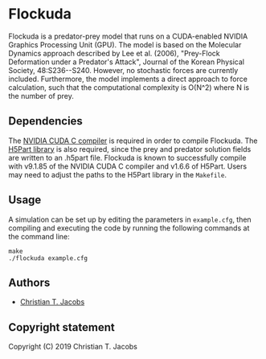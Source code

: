 # Flockuda

Flockuda is a predator-prey model that runs on a CUDA-enabled NVIDIA Graphics Processing Unit (GPU). The model is based on the Molecular Dynamics approach described by Lee et al. (2006), "Prey-Flock Deformation under a Predator's Attack", Journal of the Korean Physical Society, 48:S236--S240. However, no stochastic forces are currently included. Furthermore, the model implements a direct approach to force calculation, such that the computational complexity is O(N^2) where N is the number of prey.

## Dependencies

The [NVIDIA CUDA C compiler](https://developer.nvidia.com/cuda-toolkit) is required in order to compile Flockuda. The [H5Part library](https://code.lbl.gov/projects/h5part/) is also required, since the prey and predator solution fields are written to an .h5part file. Flockuda is known to successfully compile with v9.1.85 of the NVIDIA CUDA C compiler and v1.6.6 of H5Part. Users may need to adjust the paths to the H5Part library in the `Makefile`.

## Usage
A simulation can be set up by editing the parameters in `example.cfg`, then compiling and executing the code by running the following commands at the command line:

```
make
./flockuda example.cfg
```

## Authors

* [Christian T. Jacobs](http://christianjacobs.uk/)

## Copyright statement

Copyright (C) 2019 Christian T. Jacobs
